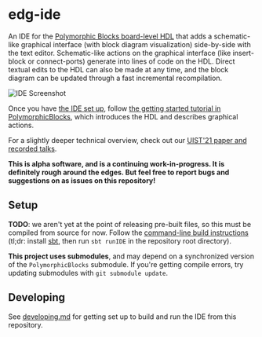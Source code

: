 # edg-ide

An IDE for the [Polymorphic Blocks board-level HDL](https://github.com/BerkeleyHCI/PolymorphicBlocks) that adds a schematic-like graphical interface (with block diagram visualization) side-by-side with the text editor.
Schematic-like actions on the graphical interface (like insert-block or connect-ports) generate into lines of code on the HDL.
Direct textual edits to the HDL can also be made at any time, and the block diagram can be updated through a fast incremental recompilation.

![IDE Screenshot](PolymorphicBlocks/docs/ide/overview.png)

Once you have [the IDE set up](#setup), follow [the getting started tutorial in PolymorphicBlocks](PolymorphicBlocks/getting-started.md), which introduces the HDL and describes graphical actions.

For a slightly deeper technical overview, check out our [UIST'21 paper and recorded talks](https://doi.org/10.1145/3472749.3474804).

**This is alpha software, and is a continuing work-in-progress. It is definitely rough around the edges. But feel free to report bugs and suggestions on as issues on this repository!** 


## Setup

**TODO**: we aren't yet at the point of releasing pre-built files, so this must be compiled from source for now.
Follow the [command-line build instructions](developing.md#build-and-run-from-command-line) (tl;dr: install [sbt](https://www.scala-sbt.org/download.html), then run `sbt runIDE` in the repository root directory).

**This project uses submodules**, and may depend on a synchronized version of the `PolymorphicBlocks` submodule.
If you're getting compile errors, try updating submodules with `git submodule update`. 


## Developing

See [developing.md](developing.md) for getting set up to build and run the IDE from this repository.
